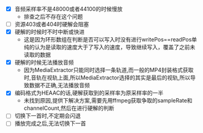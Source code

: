 - [x] 音频采样率不是48000或者44100的时候慢放
  - 排查之后不存在这个问题
- [ ] 资源403或者404时硬解会阻塞
- [x] 硬解的时候时不时中断或快进
  - 这是因为环形数组在判断是否可以写入时没有进行writePos==readPos单纯的认为是读取的速度大于了写入的速度，导致继续写入，覆盖了之前未读取的数据
- [x] 硬解的时候无法播放音频
  - 因为MediaExtractor只能同时选择一条轨道,而一般的MP4封装格式获取时,音轨在视轨上面,所以MediaExtractor选择的其实是最后的视轨,所以导致数据不正确,无法播放音频
- [x] 编码格式为HEAAC的话,硬解获取到的采样率为原采样率的一半
  - 未找到原因,提供下解决方案,需要先用ffmpeg获取争取的sampleRate和channelCount,然后在进行硬解的判断
- [ ] 切换下一首时,不定期会闪退
- [ ] 播放完成之后,无法切换下一首